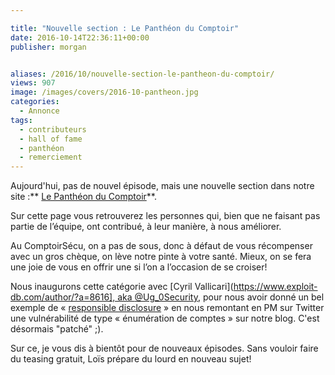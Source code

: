 ```yaml
---

title: "Nouvelle section : Le Panthéon du Comptoir"
date: 2016-10-14T22:36:11+00:00
publisher: morgan


aliases: /2016/10/nouvelle-section-le-pantheon-du-comptoir/
views: 907
image: /images/covers/2016-10-pantheon.jpg
categories:
  - Annonce
tags:
  - contributeurs
  - hall of fame
  - panthéon
  - remerciement
---
```



Aujourd'hui, pas de nouvel épisode, mais une nouvelle section dans notre site :** [Le Panthéon du Comptoir](https://www.comptoirsecu.fr/pantheon/)**.

Sur cette page vous retrouverez les personnes qui, bien que ne faisant pas partie de l’équipe, ont contribué, à leur manière, à nous améliorer.

Au ComptoirSécu, on a pas de sous, donc à défaut de vous récompenser avec un gros chèque, on lève notre pinte à votre santé. Mieux, on se fera une joie de vous en offrir une si l’on a l’occasion de se croiser!

Nous inaugurons cette catégorie avec [Cyril Vallicari](https://www.exploit-db.com/author/?a=8616], aka <a  href="https://twitter.com/Ug_0Security" >@Ug_0Security</a>, pour nous avoir donné un bel exemple de « [responsible disclosure](https://twitter.com/Ug_0Security/status/786921727750238208) » en nous remontant en PM sur Twitter une vulnérabilité de type « énumération de comptes » sur notre blog. C'est désormais "patché" ;).

Sur ce, je vous dis à bientôt pour de nouveaux épisodes. Sans vouloir faire du teasing gratuit, Loïs prépare du lourd en nouveau sujet!
